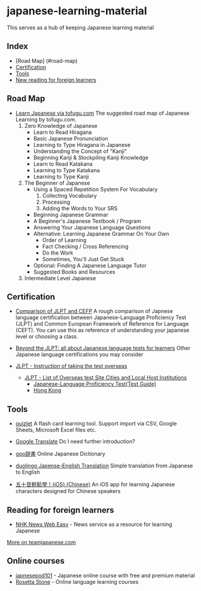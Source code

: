 # japanese-learning-material

This serves as a hub of keeping Japanese learning material

## Index 
- [Road Map] (#road-map)
- [Certification](#certification)
- [Tools](#tools)
- [New reading for foreign learners](#new-reading-for-foreign-learners)

## Road Map

- [Learn Japanese via tofugu.com](https://www.tofugu.com/learn-japanese/) The suggested road map of Japanese Learning by tofugu.com. 
	1. Zero Knowledge of Japanese
		- Learn to Read Hiragana
		- Basic Japanese Pronunciation
		- Learning to Type Hiragana in Japanese
		- Understanding the Concept of "Kanji"
		- Beginning Kanji & Stockpiling Kanji Knowledge
		- Learn to Read Katakana
		- Learning to Type Katakana
		- Learning to Type Kanji
	2. The Beginner of Japanese
		- Using a Spaced Repetition System For Vocabulary
			1. Collecting Vocabulary
			2. Processing
			3. Adding the Words to Your SRS
		- Beginning Japanese Grammar
		- A Beginner's Japanese Textbook / Program
		- Answering Your Japanese Language Questions
		- Alternative: Learning Japanese Grammar On Your Own
			- Order of Learning
			- Fact Checking / Cross Referencing
			- Do the Work
			- Sometimes, You'll Just Get Stuck
		- Optional: Finding A Japanese Language Tutor
		- Suggested Books and Resources
	3. Intermediate Level Japanese


## Certification

- [Comparison of JLPT and CEFP](https://japanese.jp-sji.org/eng/course/level/) A rough comparison of Japnese language certification between Japanese-Language Proficiency Test (JLPT) and Common European Framework of Reference for Language (CEFT). You can use this as reference of understanding your japanese level or choosing a class.  
- [Beyond the JLPT: all about Japanese language tests for learners](https://gogonihon.com/en/blog/japanese-language-tests/) Other Japanese language certifications you may consider

- [JLPT - Instruction of taking the test overseas](https://www.jlpt.jp/e/application/overseas_index.html)
	- [JLPT - List of Overseas test Site Cities and Local Host Institutions](https://www.jlpt.jp/e/application/overseas_list.html)
		- [Japanese-Language Proficiency Test(Test Guide)](https://www.japanese-edu.org.hk/jp/jlpt/en/jlpt.html)
		- [Hong Kong](https://www.japanese-edu.org.hk/jp/jlpt/en/news.html)

## Tools 
- [quizlet](https://quizlet.com)
A flash card learning tool. Support import via CSV, Google Sheets, Microsoft Excel files etc. 

- [Google Translate](https://translate.google.com) 
Do I need further introduction? 

- [goo辞書](https://dictionary.goo.ne.jp/) 
Online Japanese Dictionary

- [duolingo Japense-English Translation](https://www.duolingo.com/dictionary/Japanese/)
Simple translation from Japanese to English 

- [五十音輕鬆學！(iOS) (Chinese)](https://apps.apple.com/hk/app/%E4%BA%94%E5%8D%81%E9%9F%B3%E8%BC%95%E9%AC%86%E5%AD%B8/id953946449)
An iOS app for learning Japanese characters designed for Chinese speakers

## Reading for foreign learners
- [NHK News Web Easy](https://www3.nhk.or.jp/news/easy/) - News service as a resource for learning Japanese

[More on teamjapanese.com](https://teamjapanese.com/free-websites-japanese-reading-practice-every-level/?utm_source=pocket_mylist)

## Online courses
- [japnesepod101](https://www.japanesepod101.com/) - Japanese online course with free and premium material
- [Rosetta Stone](https://www.rosettastone.com/) - Online language learning courses 